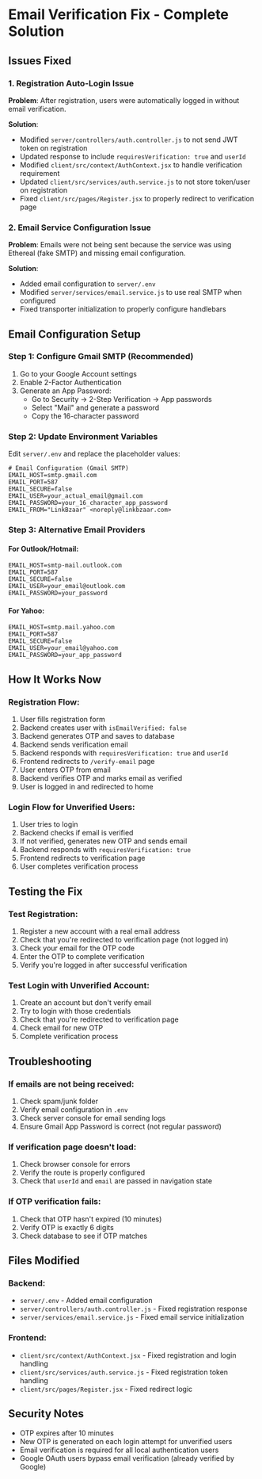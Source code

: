 # Email Verification Fix - Complete Solution

## Issues Fixed

### 1. Registration Auto-Login Issue
**Problem**: After registration, users were automatically logged in without email verification.

**Solution**: 
- Modified `server/controllers/auth.controller.js` to not send JWT token on registration
- Updated response to include `requiresVerification: true` and `userId`
- Modified `client/src/context/AuthContext.jsx` to handle verification requirement
- Updated `client/src/services/auth.service.js` to not store token/user on registration
- Fixed `client/src/pages/Register.jsx` to properly redirect to verification page

### 2. Email Service Configuration Issue
**Problem**: Emails were not being sent because the service was using Ethereal (fake SMTP) and missing email configuration.

**Solution**:
- Added email configuration to `server/.env`
- Modified `server/services/email.service.js` to use real SMTP when configured
- Fixed transporter initialization to properly configure handlebars

## Email Configuration Setup

### Step 1: Configure Gmail SMTP (Recommended)
1. Go to your Google Account settings
2. Enable 2-Factor Authentication
3. Generate an App Password:
   - Go to Security → 2-Step Verification → App passwords
   - Select "Mail" and generate a password
   - Copy the 16-character password

### Step 2: Update Environment Variables
Edit `server/.env` and replace the placeholder values:

```env
# Email Configuration (Gmail SMTP)
EMAIL_HOST=smtp.gmail.com
EMAIL_PORT=587
EMAIL_SECURE=false
EMAIL_USER=your_actual_email@gmail.com
EMAIL_PASSWORD=your_16_character_app_password
EMAIL_FROM="LinkBzaar" <noreply@linkbzaar.com>
```

### Step 3: Alternative Email Providers

#### For Outlook/Hotmail:
```env
EMAIL_HOST=smtp-mail.outlook.com
EMAIL_PORT=587
EMAIL_SECURE=false
EMAIL_USER=your_email@outlook.com
EMAIL_PASSWORD=your_password
```

#### For Yahoo:
```env
EMAIL_HOST=smtp.mail.yahoo.com
EMAIL_PORT=587
EMAIL_SECURE=false
EMAIL_USER=your_email@yahoo.com
EMAIL_PASSWORD=your_app_password
```

## How It Works Now

### Registration Flow:
1. User fills registration form
2. Backend creates user with `isEmailVerified: false`
3. Backend generates OTP and saves to database
4. Backend sends verification email
5. Backend responds with `requiresVerification: true` and `userId`
6. Frontend redirects to `/verify-email` page
7. User enters OTP from email
8. Backend verifies OTP and marks email as verified
9. User is logged in and redirected to home

### Login Flow for Unverified Users:
1. User tries to login
2. Backend checks if email is verified
3. If not verified, generates new OTP and sends email
4. Backend responds with `requiresVerification: true`
5. Frontend redirects to verification page
6. User completes verification process

## Testing the Fix

### Test Registration:
1. Register a new account with a real email address
2. Check that you're redirected to verification page (not logged in)
3. Check your email for the OTP code
4. Enter the OTP to complete verification
5. Verify you're logged in after successful verification

### Test Login with Unverified Account:
1. Create an account but don't verify email
2. Try to login with those credentials
3. Check that you're redirected to verification page
4. Check email for new OTP
5. Complete verification process

## Troubleshooting

### If emails are not being received:
1. Check spam/junk folder
2. Verify email configuration in `.env`
3. Check server console for email sending logs
4. Ensure Gmail App Password is correct (not regular password)

### If verification page doesn't load:
1. Check browser console for errors
2. Verify the route is properly configured
3. Check that `userId` and `email` are passed in navigation state

### If OTP verification fails:
1. Check that OTP hasn't expired (10 minutes)
2. Verify OTP is exactly 6 digits
3. Check database to see if OTP matches

## Files Modified

### Backend:
- `server/.env` - Added email configuration
- `server/controllers/auth.controller.js` - Fixed registration response
- `server/services/email.service.js` - Fixed email service initialization

### Frontend:
- `client/src/context/AuthContext.jsx` - Fixed registration and login handling
- `client/src/services/auth.service.js` - Fixed registration token handling
- `client/src/pages/Register.jsx` - Fixed redirect logic

## Security Notes

- OTP expires after 10 minutes
- New OTP is generated on each login attempt for unverified users
- Email verification is required for all local authentication users
- Google OAuth users bypass email verification (already verified by Google)
